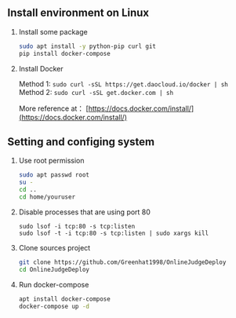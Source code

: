 ## Install environment on Linux 

1. Install some package

    ```bash
    sudo apt install -y python-pip curl git
    pip install docker-compose
    ```

2. Install Docker 

    Method 1: `sudo curl -sSL https://get.daocloud.io/docker | sh`  
    Method 2: `sudo curl -sSL get.docker.com | sh`
    
    More reference at： [https://docs.docker.com/install/](https://docs.docker.com/install/)

## Setting and configing system

1. Use root permission
    ```bash
    sudo apt passwd root
    su -
    cd ..
    cd home/youruser
    ```
2. Disable processes that are using port 80
    ```
    sudo lsof -i tcp:80 -s tcp:listen
    sudo lsof -t -i tcp:80 -s tcp:listen | sudo xargs kill
    ```
3. Clone sources project

    ```bash
    git clone https://github.com/Greenhat1998/OnlineJudgeDeploy
    cd OnlineJudgeDeploy
    ```

4. Run docker-compose

    ```bash
    apt install docker-compose
    docker-compose up -d
    ```
